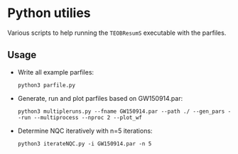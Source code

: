 # Python utilies

Various scripts to help running the `TEOBResumS` executable with the parfiles.

## Usage

* Write all example parfiles: 
    ```
    python3 parfile.py
    ```

* Generate, run and plot parfiles based on GW150914.par:
    ```
    python3 multipleruns.py --fname GW150914.par --path ./ --gen_pars --run --multiprocess --nproc 2 --plot_wf
    ```

* Determine NQC iteratively with n=5 iterations: 
    ```
    python3 iterateNQC.py -i GW150914.par -n 5
    ```
